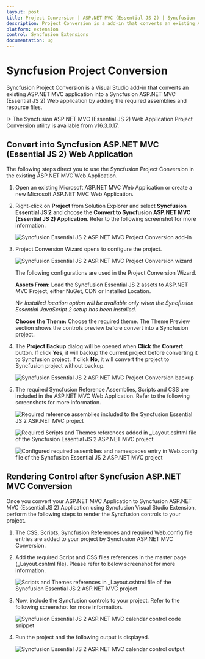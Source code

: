 ```yaml
---
layout: post
title: Project Conversion | ASP.NET MVC (Essential JS 2) | Syncfusion
description: Project Conversion is a add-in that converts an existing ASP.NET MVC project into a Syncfusion ASP.NET MVC project by adding required Essential JS 2 components
platform: extension
control: Syncfusion Extensions
documentation: ug
---
```


# Syncfusion Project Conversion  

Syncfusion Project Conversion is a Visual Studio add-in that converts an existing ASP.NET MVC application into a Syncfusion ASP.NET MVC (Essential JS 2) Web application by adding the required assemblies and resource files.

I> The Syncfusion ASP.NET MVC (Essential JS 2) Web Application Project Conversion utility is available from v16.3.0.17. 

## Convert into Syncfusion ASP.NET MVC (Essential JS 2) Web Application 

The following steps direct you to use the Syncfusion Project Conversion in the existing ASP.NET MVC Web Application.

1. Open an existing Microsoft ASP.NET MVC Web Application or create a new Microsoft ASP.NET MVC Web Application. 

2. Right-click on **Project** from Solution Explorer and select **Syncfusion Essential JS 2** and choose the **Convert to Syncfusion ASP.NET MVC (Essential JS 2) Application**. Refer to the following screenshot for more information.

   ![Syncfusion Essential JS 2 ASP.NET MVC Project Conversion add-in](Project-Conversion_images/Project-Conversion-img1.jpg)

3. Project Conversion Wizard opens to configure the project.

   ![Syncfusion Essential JS 2 ASP.NET MVC Project Conversion wizard](Project-Conversion_images/Project-Conversion-img2.jpg)
   
   The following configurations are used in the Project Conversion Wizard.

   **Assets From:** Load the Syncfusion Essential JS 2 assets to ASP.NET MVC Project, either NuGet, CDN or Installed Location.   

   N> *Installed location option will be available only when the Syncfusion Essential JavaScript 2 setup has been installed*.   
   
   **Choose the Theme:** Choose the required theme. The Theme Preview section shows the controls preview before convert into a Syncfusion project.
   
4. The **Project Backup** dialog will be opened when **Click** the **Convert** button. If click **Yes**, it will backup the current project before converting it to Syncfusion project. If click **No**, it will convert the project to Syncfusion project without backup.
    
   ![Syncfusion Essential JS 2 ASP.NET MVC Project Conversion backup](Project-Conversion_images/Project-Conversion-img3.jpg)   

5. The required Syncfusion Reference Assemblies, Scripts and CSS are included in the ASP.NET MVC Web Application. Refer to the following screenshots for more information.

   ![Required reference assemblies included to the Syncfusion Essential JS 2 ASP.NET MVC project](Project-Conversion_images/Project-Conversion-img4.jpg)

   ![Required Scripts and Themes references added in _Layout.cshtml file of the Syncfusion Essential JS 2 ASP.NET MVC project](Project-Conversion_images/Project-Conversion-img5.jpg)
   
   ![Configured required assemblies and namespaces entry in Web.config file of the Syncfusion Essential JS 2 ASP.NET MVC project](Project-Conversion_images/Project-Conversion-img6.jpg)

   
## Rendering Control after Syncfusion ASP.NET MVC Conversion

Once you convert your ASP.NET MVC Application to Syncfusion ASP.NET MVC (Essential JS 2) Application using Syncfusion Visual Studio Extension, perform the following steps to render the Syncfusion controls to your project.

1. The CSS, Scripts, Syncfusion References and required Web.config file entries are added to your project by Syncfusion ASP.NET MVC Conversion.

2. Add the required Script and CSS files references in the master page (_Layout.cshtml file). Please refer to below screenshot for more information.

   ![Scripts and Themes references in _Layout.cshtml file of the Syncfusion Essential JS 2 ASP.NET MVC project](Project-Conversion_images\Project-Conversion-img7.jpg)

3. Now, include the Syncfusion controls to your project. Refer to the following screenshot for more information.

   ![Syncfusion Essential JS 2 ASP.NET MVC calendar control code snippet](Project-Conversion_images\Project-Conversion-img8.jpg)
   
4. Run the project and the following output is displayed.

   ![Syncfusion Essential JS 2 ASP.NET MVC calendar control output](Project-Conversion_images\Project-Conversion-img9.jpg)
   
   
   